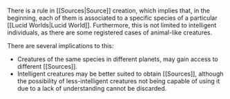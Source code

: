 There is a rule in [[Sources|Source]] creation, which implies that, in the beginning, each of them is associated to a specific species of a particular [[Lucid Worlds|Lucid World]]. Furthermore, this is not limited to intelligent individuals, as there are some registered cases of animal-like creatures. 

There are several implications to this:
+ Creatures of the same species in different planets, may gain access to different [[Sources]].
+ Intelligent creatures may be better suited to obtain [[Sources]], although the possibility of less-intelligent creatures not being capable of using it due to a lack of understanding cannot be discarded.